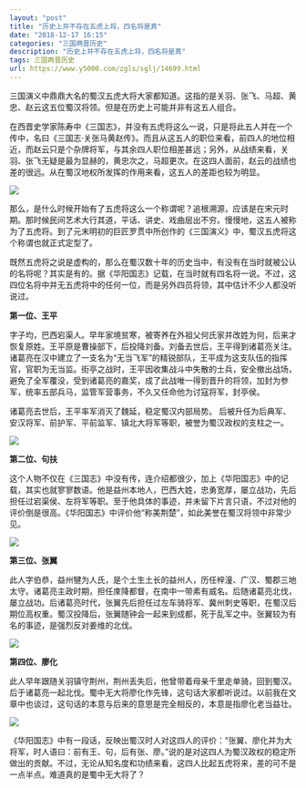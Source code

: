 ```yaml
---
layout: "post"
title: "历史上并不存在五虎上将，四名将是真"
date: "2018-12-17 16:15"
categories: "三国两晋历史"
description: "历史上并不存在五虎上将，四名将是真"
tags: 三国两晋历史
url: https://www.y5000.com/zgls/sglj/14699.html
---
```






三国演义中鼎鼎大名的蜀汉五虎大将大家都知道。这指的是关羽、张飞、马超、黄忠、赵云这五位蜀汉将领。但是在历史上可能并非有这五人组合。

在西晋史学家陈寿中《三国志》，并没有五虎将这么一说，只是将此五人并在一个传中，名曰《三国志·关张马黄赵传》。而且从这五人的职位来看，前四人的地位相近，而赵云只是个杂牌将军，与其余四人职位相差甚远；另外，从战绩来看，关羽、张飞无疑是最为显赫的，黄忠次之，马超更次。在这四人面前，赵云的战绩也差的很远。从在蜀汉地权所发挥的作用来看，这五人的差距也较为明显。

![](https://img.y5000.com/uploads/allimg/170223/8-1F223105545517.jpg)

那么，是什么时候开始有了五虎将这么一个称谓呢？追根溯源，应该是在宋元时期。那时候民间艺术大行其道，平话、讲史、戏曲层出不穷。慢慢地，这五人被称为了五虎将。到了元末明初的巨匠罗贯中所创作的《三国演义》中，蜀汉五虎将这个称谓也就正式定型了。

既然五虎将之说是虚构的，那么在蜀汉数十年的历史当中，有没有在当时就被公认的名将呢？其实是有的。据《华阳国志》记载，在当时就有四名将一说。不过，这四位名将中并无五虎将中的任何一位，而是另外四员将领，其中估计不少人都没听说过。

**第一位、王平**

字子均，巴西宕渠人。早年家境贫寒，被寄养在外祖父何氏家并改姓为何，后来才恢复原姓。王平原是曹操部下，后投降刘备。刘备去世后，王平得到诸葛亮关注。诸葛亮在汉中建立了一支名为“无当飞军”的精锐部队，王平成为这支队伍的指挥官，官职为无当监。街亭之战时，王平因收集战斗中失散的士兵，安全撤出战场，避免了全军覆没，受到诸葛亮的嘉奖，成了此战唯一得到晋升的将领，加封为参军，统率五部兵马，监管军营事务，不久又任命他为讨寇将军，封亭侯。

诸葛亮去世后，王平率军消灭了魏延，稳定蜀汉内部局势。 后被升任为后典军、安汉将军、前护军、平前监军、镇北大将军等职，被誉为蜀汉政权的支柱之一。

![](https://img.y5000.com/uploads/allimg/170223/8-1F223105555125.jpg)

**第二位、句扶**

这个人物不仅在《三国志》中没有传，连介绍都很少，加上《华阳国志》中的记载，其实也就寥寥数语。他是益州本地人，巴西大姓，忠勇宽厚，屡立战功，先后担任过宕渠侯、左将军等职。至于他具体的事迹，并未留下片言只语，不过对他的评价倒是很高。《华阳国志》中评价他“称美荆楚”，如此美誉在蜀汉将领中非常少见。

![](https://img.y5000.com/uploads/allimg/170223/8-1F223105603T0.jpg)

**第三位、张翼**

此人字伯恭，益州犍为人氏，是个土生土长的益州人，历任梓潼、广汉、蜀郡三地太守。诸葛亮主政时期，担任庲降都督，在南中一带素有威名。后随诸葛亮北伐，屡立战功。后诸葛亮时代，张翼先后担任过左车骑将军、冀州刺史等职，在蜀汉后期位高权重。蜀汉投降后，张翼随钟会一起来到成都，死于乱军之中。张翼较为有名的事迹，是强烈反对姜维的北伐。

![](https://img.y5000.com/uploads/allimg/170223/8-1F223105612391.jpg)

**第四位、廖化**

此人早年跟随关羽镇守荆州，荆州丢失后，他曾带着母亲千里走单骑，回到蜀汉。后于诸葛亮一起北伐。蜀中无大将廖化作先锋，这句话大家都听说过。以前我在文章中也谈过，这句话的本意与后来的意思是完全相反的，本意是指廖化老当益壮。

![](https://img.y5000.com/uploads/allimg/170223/8-1F223105622345.jpg)

《华阳国志》中有一段话，反映出蜀汉时人对这四人的评价：“张翼、廖化并为大将军，时人语曰：前有王、句，后有张、廖。”说的是对这四人为蜀汉政权的稳定所做出的贡献。不过，无论从知名度和功绩来看，这四人比起五虎将来，差的可不是一点半点。难道真的是蜀中无大将了？
